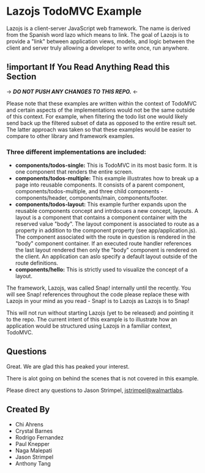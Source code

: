 # Lazojs TodoMVC Example

Lazojs is a client-server JavaScript web framework. The name is derived from the Spanish word lazo which means to link.
The goal of Lazojs is to provide a "link" between application views, models, and logic between the client and server truly
allowing a developer to write once, run anywhere.

## !important If You Read Anything Read this Section

-> **_DO NOT PUSH ANY CHANGES TO THIS REPO._** <-

Please note that these examples are written within the context of TodoMVC and certain aspects of the implementations
would not be the same outside of this context. For example, when filtering the todo list one would likely send back
up the filtered subset of data as opposed to the entire result set. The latter approach was taken so that these examples
would be easier to compare to other library and framework examples.

### Three different implementations are included:

* **components/todos-single:** This is TodoMVC in its most basic form. It is one component that renders the entire screen.
* **components/todos-multiple:** This example illustrates how to break up a page into reusable components. It consists
  of a parent component, components/todos-multiple, and three child components - components/header, components/main,
  components/footer.
* **components/todos-layout:** This example further expands upon the reusable components concept and intrdocues a new
  concept, layouts. A layout is a component that contains a component container with the reserved value "body". The
  layout component is associated to route as a property in addition to the component property (see app/application.js).
  The component associated with the route in question is rendered in the "body" component container. If an executed
  route handler references the last layout rendered then only the "body" component is rendered
  on the client. An application can aslo specify a default layout outside of the route definitions.
* **components/hello:** This is strictly used to visualize the concept of a layout.

The framework, Lazojs, was called Snap! internally until the recently. You will see Snap! references throughout the
code please replace these with Lazojs in your mind as you read - Snap! is to Lazojs as Lazojs is to Snap!

This will not run without starting Lazojs (yet to be released) and pointing it to the repo. The current intent of
this example is to illustrate how an application would be structured using Lazojs in a familiar context, TodoMVC.

## Questions

Great. We are glad this has peaked your interest.

There is alot going on behind the scenes that is not covered in this example.

Please direct any questions to Jason Strimpel, [jstrimpel@walmartlabs](mailto:jstrimpel@walmartlabs).

## Created By

* Chi Ahrens
* Crystal Barnes
* Rodrigo Fernandez
* Paul Knepper
* Naga Malepati
* Jason Strimpel
* Anthony Tang